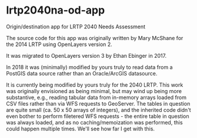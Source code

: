 # lrtp2040na-od-app
Origin/destination app for LRTP 2040 Needs Assessment

The source code for this app was originally written by Mary McShane for the 2014 LRTP using OpenLayers version 2. 

It was migrated to OpenLayers version 3 by Ethan Ebinger in 2017. 

In 2018 it was (minimally) modified by yours truly to read data from a PostGIS data source rather than an Oracle/ArcGIS datasource. 

It is currently being modified by yours truly for the  2040 LRTP. This work was originally envisioned as being minimal, but may wind up being more substantive, e.g., reading tabular data from in-memory arrays loaded from CSV files rather than via WFS requests to GeoServer. The tables in question are quite small (ca. 50 x 50 arrays of integers), and the inherited code didn't even bother to perform filetered WFS requests - the entire table in question was always loaded, and as no caching/memoization was performed, this could happen multiple times. We'll see how far I get with this.
